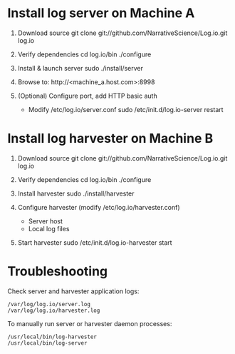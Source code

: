 # Install log server on Machine A

1.  Download source
        git clone git://github.com/NarrativeScience/Log.io.git log.io

2.  Verify dependencies
        cd log.io/bin
        ./configure

3.  Install & launch server
        sudo ./install/server

4.  Browse to:
        http://<machine_a.host.com>:8998

5.  (Optional) Configure port, add HTTP basic auth
    - Modify /etc/log.io/server.conf
        sudo /etc/init.d/log.io-server restart

# Install log harvester on Machine B

1.  Download source
        git clone git://github.com/NarrativeScience/Log.io.git log.io

2.  Verify dependencies
        cd log.io/bin
        ./configure

3.  Install harvester
        sudo ./install/harvester

4.  Configure harvester (modify /etc/log.io/harvester.conf)
    - Server host
    - Local log files

5.  Start harvester
        sudo /etc/init.d/log.io-harvester start

# Troubleshooting

Check server and harvester application logs:
    
    /var/log/log.io/server.log
    /var/log/log.io/harvester.log

To manually run server or harvester daemon processes:

    /usr/local/bin/log-harvester
    /usr/local/bin/log-server
